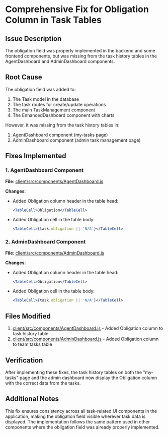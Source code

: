 # Comprehensive Fix for Obligation Column in Task Tables

## Issue Description

The obligation field was properly implemented in the backend and some frontend components, but was missing from the task history tables in the AgentDashboard and AdminDashboard components.

## Root Cause

The obligation field was added to:
1. The Task model in the database
2. The task routes for create/update operations
3. The main TaskManagement component
4. The EnhancedDashboard component with charts

However, it was missing from the task history tables in:
1. AgentDashboard component (my-tasks page)
2. AdminDashboard component (admin task management page)

## Fixes Implemented

### 1. AgentDashboard Component
**File**: [client/src/components/AgentDashboard.js](file:///d:/Project/Quodo3/client/src/components/AgentDashboard.js)

**Changes**:
- Added Obligation column header in the table head:
  ```jsx
  <TableCell>Obligation</TableCell>
  ```
- Added Obligation cell in the table body:
  ```jsx
  <TableCell>{task.obligation || 'N/A'}</TableCell>
  ```

### 2. AdminDashboard Component
**File**: [client/src/components/AdminDashboard.js](file:///d:/Project/Quodo3/client/src/components/AdminDashboard.js)

**Changes**:
- Added Obligation column header in the table head:
  ```jsx
  <TableCell>Obligation</TableCell>
  ```
- Added Obligation cell in the table body:
  ```jsx
  <TableCell>{task.obligation || 'N/A'}</TableCell>
  ```

## Files Modified

1. [client/src/components/AgentDashboard.js](file:///d:/Project/Quodo3/client/src/components/AgentDashboard.js) - Added Obligation column to task history table
2. [client/src/components/AdminDashboard.js](file:///d:/Project/Quodo3/client/src/components/AdminDashboard.js) - Added Obligation column to team tasks table

## Verification

After implementing these fixes, the task history tables on both the "my-tasks" page and the admin dashboard now display the Obligation column with the correct data from the tasks.

## Additional Notes

This fix ensures consistency across all task-related UI components in the application, making the obligation field visible wherever task data is displayed. The implementation follows the same pattern used in other components where the obligation field was already properly implemented.